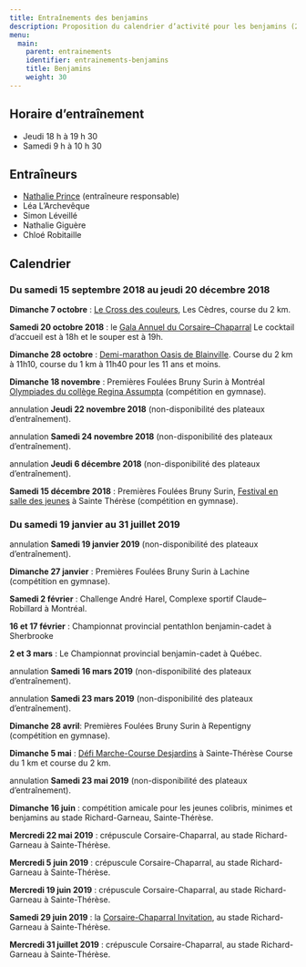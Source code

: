 ```yaml
---
title: Entraînements des benjamins
description: Proposition du calendrier d’activité pour les benjamins (2006–2007).
menu:
  main:
    parent: entrainements
    identifier: entrainements-benjamins
    title: Benjamins
    weight: 30
---
```


## Horaire d’entraînement

- Jeudi 18 h à 19 h 30
- Samedi 9 h à 10 h 30

## Entraîneurs

- [Nathalie Prince](/club/entraineurs/nathalie-prince/) (entraîneure responsable)
- Léa L’Archevêque
- Simon Léveillé
- Nathalie Giguère
- Chloé Robitaille

## Calendrier

### Du samedi 15 septembre 2018 au jeudi 20 décembre 2018

**Dimanche 7 octobre** : [Le Cross des couleurs](https://www.circuitendurance.ca/cross-des-couleurs/), Les Cèdres, course du 2 km.

**Samedi 20 octobre 2018** : le [Gala Annuel du Corsaire–Chaparral](/club/gala-annuel/) Le cocktail d’accueil est à 18h et le souper est à 19h.

**Dimanche 28 octobre** : [Demi-marathon Oasis de Blainville](https://www.lacoursedeblainville.com/fr/). Course du 2 km à 11h10, course du 1 km à 11h40 pour les 11 ans et moins.

**Dimanche 18 novembre** : Premières Foulées Bruny Surin à Montréal [Olympiades du collège Regina Assumpta](https://campagnes.corsaire-chaparral.org/inscription-olympiades-regina-assumpta) (compétition en gymnase).

<span class="badge badge-danger">annulation</span> **Jeudi 22 novembre 2018** (non-disponibilité des plateaux d’entraînement).

<span class="badge badge-danger">annulation</span> **Samedi 24 novembre 2018** (non-disponibilité des plateaux d’entraînement).

<span class="badge badge-danger">annulation</span> **Jeudi 6 décembre 2018** (non-disponibilité des plateaux d’entraînement).

**Samedi 15 décembre 2018** : Premières Foulées Bruny Surin, [Festival en salle des jeunes](/competitions/festival-en-salle-des-jeunes/) à Sainte Thérèse (compétition en gymnase).

### Du samedi 19 janvier au 31 juillet 2019

<span class="badge badge-danger">annulation</span> **Samedi 19 janvier 2019** (non-disponibilité des plateaux d’entraînement).

**Dimanche 27 janvier** : Premières Foulées Bruny Surin à Lachine (compétition en gymnase).

**Samedi 2 février** : Challenge André Harel, Complexe sportif Claude–Robillard à Montréal.

**16 et 17 février** : Championnat provincial pentathlon benjamin-cadet à Sherbrooke

**2 et 3 mars** : Le Championnat provincial benjamin-cadet à Québec.

<span class="badge badge-danger">annulation</span> **Samedi 16 mars 2019** (non-disponibilité des plateaux d’entraînement).

<span class="badge badge-danger">annulation</span> **Samedi 23 mars 2019** (non-disponibilité des plateaux d’entraînement).

**Dimanche 28 avril**: Premières Foulées Bruny Surin à Repentigny (compétition en gymnase).

**Dimanche 5 mai** : [Défi Marche-Course Desjardins](https://www.circuitendurance.ca/defi-course-et-marche-desjardins/) à Sainte-Thérèse Course du 1 km et course du 2 km.

<span class="badge badge-danger">annulation</span> **Samedi 23 mai 2019** (non-disponibilité des plateaux d’entraînement).

**Dimanche 16 juin** : compétition amicale pour les jeunes colibris, minimes et benjamins au stade Richard-Garneau, Sainte-Thérèse.

**Mercredi 22 mai 2019** : crépuscule Corsaire-Chaparral, au stade Richard-Garneau à Sainte-Thérèse.

**Mercredi 5 juin 2019** : crépuscule Corsaire-Chaparral, au stade Richard-Garneau à Sainte-Thérèse.

**Mercredi 19 juin 2019** : crépuscule Corsaire-Chaparral, au stade Richard-Garneau à Sainte-Thérèse.

**Samedi 29 juin 2019** : la [Corsaire-Chaparral Invitation](/competitions/corsaire-chaparral-invitation/), au stade Richard-Garneau à Sainte-Thérèse.

**Mercredi 31 juillet 2019** : crépuscule Corsaire-Chaparral, au stade Richard-Garneau à Sainte-Thérèse.